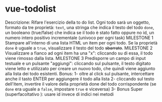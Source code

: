 # vue-todolist

Descrizione:
Rifare l'esercizio della to do list.
Ogni todo sarà un oggetto, formato da tre proprietà:
 `text`, una stringa che indica il testo del todo
`done`, un booleano (true/false) che indica se il todo è stato fatto oppure no
  id, un numero intero positivo incrementale  (univoco per ogni task)
MILESTONE 1
Stampare all'interno di una lista HTML un item per ogni todo.
Se la proprietà `done` è uguale a `true`, visualizzare il testo del todo ~~sbarrato~~.
MILESTONE 2
Visualizzare a fianco ad ogni item ha una "x": cliccando su di essa, il todo viene rimosso dalla lista.
MILESTONE 3
Predisporre un campo di input testuale e un pulsante "aggiungi": cliccando sul pulsante, il testo digitato viene letto e utilizzato per creare un nuovo todo, che quindi viene aggiunto alla lista dei todo esistenti.
Bonus:
1- oltre al click sul pulsante, intercettare anche il tasto ENTER per aggiungere il todo alla lista
2- cliccando sul testo dell'item, invertire il valore della proprietà done del todo corrispondente (se `done` era uguale a `false`, impostare `true` e viceversa)
3- Bonus Super (superfacoltativo ): usare id invece di indici nei metodi